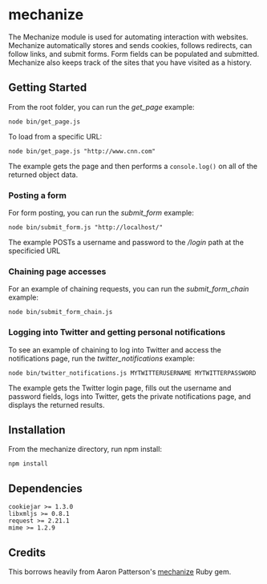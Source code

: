 # mechanize

The Mechanize module is used for automating interaction with websites.
Mechanize automatically stores and sends cookies, follows redirects,
can follow links, and submit forms. Form fields can be populated and
submitted. Mechanize also keeps track of the sites that you have
visited as a history.

## Getting Started

From the root folder, you can run the *get_page* example:

`node bin/get_page.js`

To load from a specific URL:

`node bin/get_page.js "http://www.cnn.com"`

The example gets the page and then performs a `console.log()` on all of the returned object data.

### Posting a form

For form posting, you can run the *submit_form* example:

`node bin/submit_form.js "http://localhost/"`

The example POSTs a username and password to the */login* path at the specificied URL

### Chaining page accesses

For an example of chaining requests, you can run the *submit_form_chain* example:

`node bin/submit_form_chain.js`

### Logging into Twitter and getting personal notifications

To see an example of chaining to log into Twitter and access the notifications page, run the *twitter_notifications* example:

`node bin/twitter_notifications.js MYTWITTERUSERNAME MYTWITTERPASSWORD`

The example gets the Twitter login page, fills out the username and password fields, logs into Twitter, gets the private notifications page, and displays the returned results.

## Installation

From the mechanize directory, run npm install:

`npm install`

## Dependencies

    cookiejar >= 1.3.0
    libxmljs >= 0.8.1
    request >= 2.21.1
    mime >= 1.2.9

## Credits

This borrows heavily from Aaron Patterson's
[mechanize](http://mechanize.rubyforge.org/) Ruby gem.